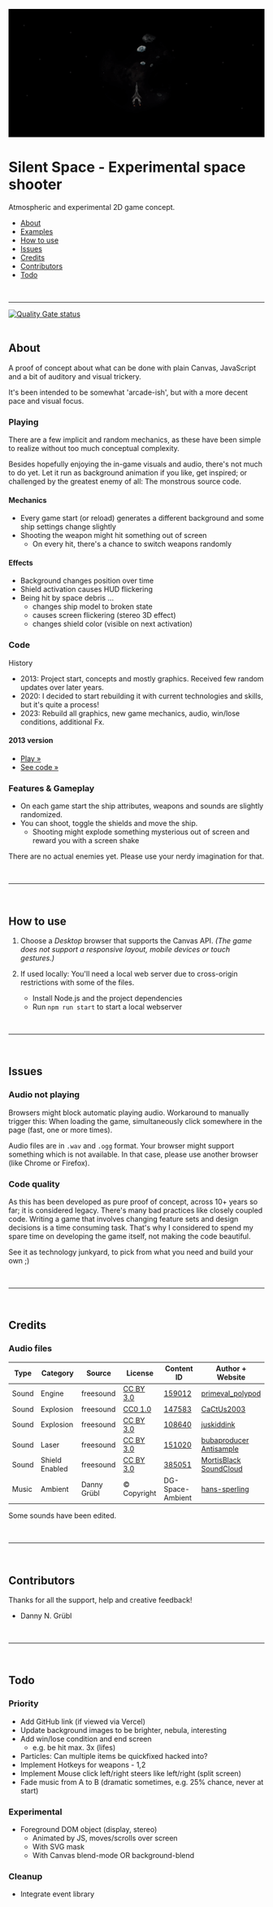[![Silent Space](teaser.png)](https://silent-space.vercel.app)

# Silent Space - Experimental space shooter

Atmospheric and experimental 2D game concept.

- [About](#about)
- [Examples](#examples)
- [How to use](#how-to-use)
- [Issues](#issues)
- [Credits](#credits)
- [Contributors](#contributors)
- [Todo](#todo)

<br>

---

[![Quality Gate status](https://sonarcloud.io/api/project_badges/measure?project=ChristianOellers_Silent-Space&metric=alert_status)](https://sonarcloud.io/dashboard?id=ChristianOellers_Silent-Space)
<br><br>

## About

A proof of concept about what can be done with plain Canvas, JavaScript and a bit of auditory and visual trickery.

It's been intended to be somewhat 'arcade-ish', but with a more decent pace and visual focus.

### Playing

There are a few implicit and random mechanics, as these have been simple to realize without too much conceptual complexity.

Besides hopefully enjoying the in-game visuals and audio, there's not much to do yet. Let it run as background animation if you like, get inspired; or challenged by the greatest enemy of all: The monstrous source code.

#### Mechanics

- Every game start (or reload) generates a different background and some ship settings change slightly
- Shooting the weapon might hit something out of screen
  - On every hit, there's a chance to switch weapons randomly

#### Effects

- Background changes position over time
- Shield activation causes HUD flickering
- Being hit by space debris ...
  - changes ship model to broken state
  - causes screen flickering (stereo 3D effect)
  - changes shield color (visible on next activation)

### Code

History

- 2013: Project start, concepts and mostly graphics. Received few random updates over later years.
- 2020: I decided to start rebuilding it with current technologies and skills, but it's quite a process!
- 2023: Rebuild all graphics, new game mechanics, audio, win/lose conditions, additional Fx.

#### 2013 version

- [Play »](https://christianoellers.github.io/Silent-Space)
- [See code »](https://github.com/ChristianOellers/Silent-Space/tree/gh-pages)

### Features & Gameplay

- On each game start the ship attributes, weapons and sounds are slightly randomized.
- You can shoot, toggle the shields and move the ship.
  - Shooting might explode something mysterious out of screen and reward you with a screen shake

There are no actual enemies yet. Please use your nerdy imagination for that.

<br>

---

<br>

## How to use

1. Choose a _Desktop_ browser that supports the Canvas API. _(The game does not support a responsive layout, mobile devices or touch gestures.)_
2. If used locally: You'll need a local web server due to cross-origin restrictions with some of the files.

   - Install Node.js and the project dependencies
   - Run `npm run start` to start a local webserver

<br>

---

<br>

## Issues

### Audio not playing

Browsers might block automatic playing audio. Workaround to manually trigger this: When loading the game, simultaneously click somewhere in the page (fast, one or more times).

Audio files are in `.wav` and `.ogg` format. Your browser might support something which is not available. In that case, please use another browser (like Chrome or Firefox).

### Code quality

As this has been developed as pure proof of concept, across 10+ years so far; it is considered legacy.
There's many bad practices like closely coupled code. Writing a game that involves changing feature sets and design decisions is a time consuming task.
That's why I considered to spend my spare time on developing the game itself, not making the code beautiful.

See it as technology junkyard, to pick from what you need and build your own ;)

<br>

---

<br>

## Credits

### Audio files

| Type  | Category       | Source      | License                                                      | Content ID                                                        | Author + Website                                                                                              |
| ----- | -------------- | ----------- | ------------------------------------------------------------ | ----------------------------------------------------------------- | ------------------------------------------------------------------------------------------------------------- |
| Sound | Engine         | freesound   | [CC BY 3.0](https://creativecommons.org/licenses/by/3.0)     | [159012](https://freesound.org/people/MortisBlack/sounds/159012)  | [primeval_polypod](https://freesound.org/people/primeval_polypod)                                             |
| Sound | Explosion      | freesound   | [CC0 1.0](https://creativecommons.org/publicdomain/zero/1.0) | [147583](https://freesound.org/people/CaCtUs2003/sounds/147583)   | [CaCtUs2003](https://freesound.org/people/CaCtUs2003)                                                         |
| Sound | Explosion      | freesound   | [CC BY 3.0](https://creativecommons.org/licenses/by/3.0)     | [108640](https://freesound.org/people/juskiddink/sounds/108640)   | [juskiddink](https://freesound.org/people/juskiddink)                                                         |
| Sound | Laser          | freesound   | [CC BY 3.0](https://creativecommons.org/licenses/by/3.0)     | [151020](https://freesound.org/people/bubaproducer/sounds/151020) | [bubaproducer](https://freesound.org/people/bubaproducer) <br> [Antisample](https://antisample.com)           |
| Sound | Shield Enabled | freesound   | [CC BY 3.0](https://creativecommons.org/licenses/by/3.0)     | [385051](https://freesound.org/people/MortisBlack/sounds/385051)  | [MortisBlack](https://freesound.org/people/MortisBlack) <br> [SoundCloud](https://soundcloud.com/mortisblack) |
| Music | Ambient        | Danny Grübl | © Copyright                                                  | DG-Space-Ambient                                                  | [hans-sperling](https://github.com/hans-sperling)                                                             |

Some sounds have been edited.

<br>

---

<br>

## Contributors

Thanks for all the support, help and creative feedback!

- Danny N. Grübl

<br>

---

<br>

## Todo

### Priority

- Add GitHub link (if viewed via Vercel)
- Update background images to be brighter, nebula, interesting
- Add win/lose condition and end screen
  - e.g. be hit max. 3x (lifes)
- Particles: Can multiple items be quickfixed hacked into?
- Implement Hotkeys for weapons - 1,2
- Implement Mouse click left/right steers like left/right (split screen)
- Fade music from A to B (dramatic sometimes, e.g. 25% chance, never at start)

### Experimental

- Foreground DOM object (display, stereo)
  - Animated by JS, moves/scrolls over screen
  - With SVG mask
  - With Canvas blend-mode OR background-blend

### Cleanup

- Integrate event library
